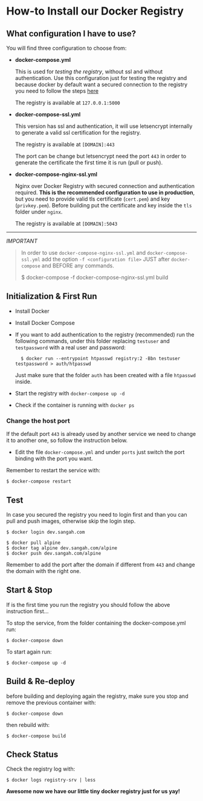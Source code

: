 # How-to Install our Docker Registry

## What configuration I have to use?

You will find three configuration to choose from:

- **docker-compose.yml**

    This is used for *testing the registry*, without ssl and without authentication.
    Use this configuration just for testing the registry 
    and because docker by default want a secured connection to the registry 
    you need to follow the steps [here](https://docs.docker.com/registry/insecure/#/deploying-a-plain-http-registry)

    The registry is available at ``127.0.0.1:5000``

- **docker-compose-ssl.yml**

    This version has ssl and authentication, it will use letsencrypt internally to generate 
    a valid ssl certification for the registry.

    The registry is available at `[DOMAIN]:443`

    The port can be change but letsencrypt need the port `443`
    in order to generate the certificate the first time it is run (pull or push).

- **docker-compose-nginx-ssl.yml**

    Nginx over Docker Registry with secured connection and authentication required. 
    **This is the recommended configuration to use in production**,
    but you need to provide valid tls certificate (`cert.pem`) and key (`privkey.pem`).
    Before building put the certificate and key inside the `tls` folder under `nginx`.

    The registry is available at `[DOMAIN]:5043`

---

*IMPORTANT*

> In order to use ``docker-compose-nginx-ssl.yml`` and ``docker-compose-ssl.yml`` 
> add the option ``-f <configuration file>`` JUST after ``docker-compose`` and BEFORE any commands.
>
>    $ docker-compose -f docker-compose-nginx-ssl.yml build


## Initialization & First Run

- Install Docker
- Install Docker Compose
- If you want to add authentication to the registry (recommended) run the following commands, under this folder 
  replacing ``testuser`` and ``testpassword`` with a real user and password:
  
        $ docker run --entrypoint htpasswd registry:2 -Bbn testuser testpassword > auth/htpasswd
  
  Just make sure that the folder ``auth`` has been created with a file ``htpasswd`` inside.
- Start the registry with ``docker-compose up -d``
- Check if the container is running with ``docker ps``


### Change the host port

If the default port ``443`` is already used by another service
we need to change it to another one, so follow the instruction below.

- Edit the file ``docker-compose.yml`` and under ``ports`` just switch the port binding with the port you want.

Remember to restart the service with:

    $ docker-compose restart

## Test

In case you secured the registry you need to login first and than you can pull and push images,
otherwise skip the login step.

    $ docker login dev.sangah.com

    $ docker pull alpine
    $ docker tag alpine dev.sangah.com/alpine
    $ docker push dev.sangah.com/alpine


Remember to add the port after the domain if different from ``443`` 
and change the domain with the right one.

## Start & Stop

If is the first time you run the registry you should follow the above instruction first...

To stop the service, from the folder containing the docker-compose.yml run:

    $ docker-compose down

To start again run:

    $ docker-compose up -d

## Build & Re-deploy

before building and deploying again the registry, 
make sure you stop and remove the previous container with:

    $ docker-compose down

then rebuild with:

    $ docker-compose build

## Check Status

Check the registry log with:

    $ docker logs registry-srv | less

**Awesome now we have our little tiny docker registry just for us yay!**